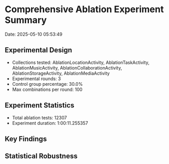 # Comprehensive Ablation Experiment Summary

Date: 2025-05-10 05:53:49

## Experimental Design

- Collections tested: AblationLocationActivity, AblationTaskActivity, AblationMusicActivity, AblationCollaborationActivity, AblationStorageActivity, AblationMediaActivity
- Experimental rounds: 3
- Control group percentage: 30.0%
- Max combinations per round: 100

## Experiment Statistics

- Total ablation tests: 12307
- Experiment duration: 1:00:11.255357

## Key Findings


## Statistical Robustness

